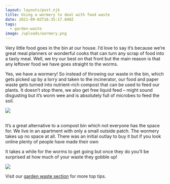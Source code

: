 ```yaml
---
layout: layouts/post.njk
title: Using a wormery to deal with food waste
date: 2021-09-02T16:35:17.840Z
tags:
  - garden-waste
image: /uploads/wormery.png
---
```

Very little food goes in the bin at our house. I’d love to say it’s because we’re great meal planners or wonderful cooks that can turn any scrap of food into a tasty meal. Well, we try our best on that front but the main reason is that any leftover food we have goes straight to the worms.

Yes, we have a wormery! So instead of throwing our waste in the bin, which gets picked up by a lorry and taken to the incinerator, our food and paper waste gets turned into nutrient-rich compost that can be used to feed our plants. It doesn’t stop there, we also get free liquid feed – might sound disgusting but it’s worm wee and is absolutely full of microbes to feed the soil.

![](/uploads/wormery2.jpg)

\
It’s a great alternative to a compost bin which not everyone has the space for. We live in an apartment with only a small outside patch. The wormery takes up no space at all. There was an initial outlay to buy it but if you look online plenty of people have made their own

It takes a while for the worms to get going but once they do you’ll be surprised at how much of your waste they gobble up!



![](/uploads/wormery-1-.png)

Visit our [garden waste section](https://www.zerowasteleeds.org.uk/tag/garden-waste/) for more top tips.
